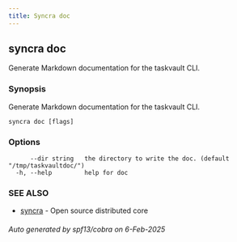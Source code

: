 ```yaml
---
title: Syncra doc
---
```

## syncra doc

Generate Markdown documentation for the taskvault CLI.

### Synopsis

Generate Markdown documentation for the taskvault CLI.

```
syncra doc [flags]
```

### Options

```
      --dir string   the directory to write the doc. (default "/tmp/taskvaultdoc/")
  -h, --help         help for doc
```

### SEE ALSO

* [syncra](/en/cli/syncra/)	 - Open source distributed core

###### Auto generated by spf13/cobra on 6-Feb-2025
